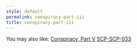 ```yaml
---
style: default
permalink: conspiracy-part-iii
title: conspiracy-part-iii
---
```

You may also like:
[Conspiracy, Part V](http://scp-wiki.net/conspiracy-part-v)
[SCP-SCP-033](http://scp-wiki.net/scp-scp-033)